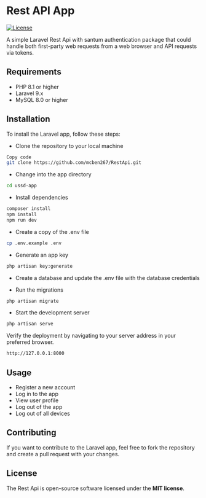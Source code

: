 # Rest API App
<p align="center">

<a href="https://packagist.org/packages/laravel/framework"><img src="https://img.shields.io/packagist/l/laravel/framework" alt="License"></a>
</p>
A simple Laravel Rest Api with santum authentication package that could handle both first-party web requests from a web browser and API requests via tokens.

## Requirements
* PHP 8.1 or higher
* Laravel 9.x
* MySQL 8.0 or higher

## Installation
To install the Laravel app, follow these steps:

* Clone the repository to your local machine
```bash
Copy code
git clone https://github.com/mcben267/RestApi.git
```
* Change into the app directory
```bash
cd ussd-app
```
* Install dependencies
```bash
composer install
npm install
npm run dev
```
* Create a copy of the .env file
```bash
cp .env.example .env
```
* Generate an app key
```bash
php artisan key:generate
```

* Create a database and update the .env file with the database credentials

* Run the migrations
```bash
php artisan migrate
```
* Start the development server
```bash
php artisan serve
```
Verify the deployment by navigating to your server address in
your preferred browser.

```bash
http://127.0.0.1:8000
```

## Usage
* Register a new account
* Log in to the app
* View user profile
* Log out of the app
* Log out of all devices


## Contributing
If you want to contribute to the Laravel app, feel free to fork the repository and create a pull request with your changes.

## License
The Rest Api is open-source software licensed under the **MIT license**.
